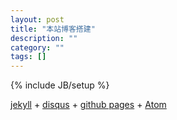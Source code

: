 ```yaml
---
layout: post
title: "本站博客搭建"
description: ""
category: ""
tags: []
---
```

{% include JB/setup %}

[jekyll](http://jekyllbootstrap.com/) + [disqus](http://disqus.com/) +
[github pages](https://pages.github.com/) + [Atom](https://atom.io/)
